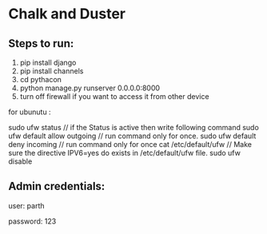 # Chalk and Duster

## Steps to run:

1) pip install django
2) pip install channels
3) cd pythacon
4) python manage.py runserver 0.0.0.0:8000
5) turn off firewall if you want to access it from other device

for ubunutu :

sudo ufw status // if the Status is active then write following command 
sudo ufw default allow outgoing // run command only for once.
sudo ufw default deny incoming // run command only for once
cat /etc/default/ufw // Make sure the directive IPV6=yes do exists in /etc/default/ufw file. 
sudo ufw disable


## Admin credentials:

user: parth

password: 123